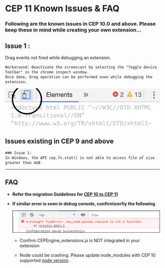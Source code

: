 CEP 11 Known Issues & FAQ
====================

### Following are the known issues in CEP 10.0 and above. Please keep these in mind while creating your own extension...

## Issue 1 :
  Drag events not fired while debugging an extension. 
    
    Workaround: Deactivate the screencast by selecting the "Toggle device Toolbar" in the chrome inspect window. 
    Once done, Drag operation can be performed even while debugging the extension. 
  ![Toggle device Toolbar](./images/issues/dragDebug.png)

## Issues existing in CEP 9 and above  
    
    ### Issue 1: 
    In Windows, the API cep.fs.stat() is not able to access file of size greater than 4GB 


---

## FAQ 

*  **Refer the migration Guidelines for [CEP 10 to CEP 11](./CEP%2011.1%20HTML%20Extension%20Cookbook.md#migration-from-cep-10-to-cep-11)**

*  **If similar error is seen in debug console, confirm\verfiy the following**

    ![require not function](./images/issues/requireNotFunction.png)

    * Confirm CEPEngine_extensions.js is NOT integrated in your extension

    * Node could be crashing. Please update node_modules with CEP 10 supported [node version](./CEP%2011.1%20HTML%20Extension%20Cookbook.md#chromium-embedded-framework-cef). 
   

    

